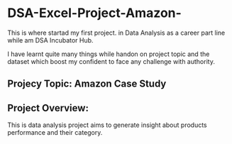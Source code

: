 # DSA-Excel-Project-Amazon-
This is where startad my first project. in Data Analysis as a career part line while am DSA Incubator Hub.

I have learnt quite many things while handon on project topic and the dataset which boost my confident to face any challenge with authority.

## Projecy Topic: Amazon Case Study

## Project Overview: 
This is data analysis project aims to generate insight about products performance and their category.
